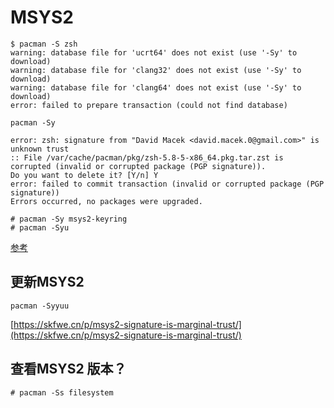 
# MSYS2


```
$ pacman -S zsh
warning: database file for 'ucrt64' does not exist (use '-Sy' to download)
warning: database file for 'clang32' does not exist (use '-Sy' to download)
warning: database file for 'clang64' does not exist (use '-Sy' to download)
error: failed to prepare transaction (could not find database)
```

```
pacman -Sy
```

```
error: zsh: signature from "David Macek <david.macek.0@gmail.com>" is unknown trust
:: File /var/cache/pacman/pkg/zsh-5.8-5-x86_64.pkg.tar.zst is corrupted (invalid or corrupted package (PGP signature)).
Do you want to delete it? [Y/n] Y
error: failed to commit transaction (invalid or corrupted package (PGP signature))
Errors occurred, no packages were upgraded.
```
```
# pacman -Sy msys2-keyring
# pacman -Syu
```
[参考](https://bbs.archlinux.org/viewtopic.php?id=258247)  


## 更新MSYS2
```
pacman -Syyuu
```
[https://skfwe.cn/p/msys2-signature-is-marginal-trust/](https://skfwe.cn/p/msys2-signature-is-marginal-trust/)  

## 查看MSYS2 版本？
```
# pacman -Ss filesystem
```
